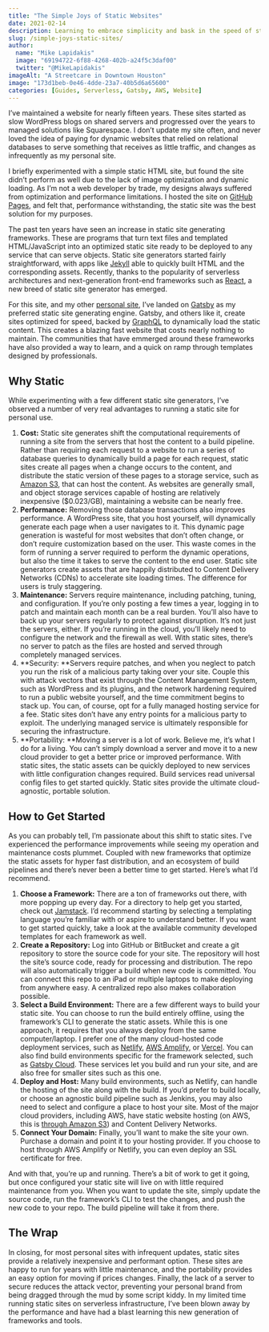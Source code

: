 ```yaml
---
title: "The Simple Joys of Static Websites"
date: 2021-02-14
description: Learning to embrace simplicity and bask in the speed of static websites with Gatsby
slug: /simple-joys-static-sites/
author:
  name: "Mike Lapidakis"
  image: "69194722-6f88-4268-402b-a24f5c3daf00"
  twitter: "@MikeLapidakis"
imageAlt: "A Streetcare in Downtown Houston"
image: "173d1beb-0e46-4dde-23a7-40b5d6a65600"
categories: [Guides, Serverless, Gatsby, AWS, Website]
---
```


I’ve maintained a website for nearly fifteen years. These sites started as slow WordPress blogs on shared servers and progressed over the years to managed solutions like Squarespace. I don’t update my site often, and never loved the idea of paying for dynamic websites that relied on relational databases to serve something that receives as little traffic, and changes as infrequently as my personal site.

I briefly experimented with a simple static HTML site, but found the site didn’t perform as well due to the lack of image optimization and dynamic loading. As I’m not a web developer by trade, my designs always suffered from optimization and performance limitations. I hosted the site on [GitHub Pages](https://pages.github.com/), and felt that, performance withstanding, the static site was the best solution for my purposes.

The past ten years have seen an increase in static site generating frameworks. These are programs that turn text files and templated HTML/JavaScript into an optimized static site ready to be deployed to any service that can serve objects. Static site generators started fairly straightforward, with apps like [Jekyll](https://jekyllrb.com/) able to quickly built HTML and the corresponding assets. Recently, thanks to the popularity of serverless architectures and next-generation front-end frameworks such as [React](https://reactjs.org/), a new breed of static site generator has emerged.

For this site, and my other [personal site](https://mike.lapidak.is), I’ve landed on [Gatsby](https://www.gatsbyjs.com/) as my preferred static site generating engine. Gatsby, and others like it, create sites optimized for speed, backed by [GraphQL](https://graphql.org/) to dynamically load the static content. This creates a blazing fast website that costs nearly nothing to maintain. The communities that have emmerged around these frameworks have also provided a way to learn, and a quick on ramp through templates designed by professionals.

## Why Static

While experimenting with a few different static site generators, I’ve observed a number of very real advantages to running a static site for personal use.

1. **Cost:** Static site generates shift the computational requirements of running a site from the servers that host the content to a build pipeline. Rather than requiring each request to a website to run a series of database queries to dynamically build a page for each request, static sites create all pages when a change occurs to the content, and distribute the static version of these pages to a storage service, such as [Amazon S3](https://aws.amazon.com/s3/), that can host the content. As websites are generally small, and object storage services capable of hosting are relatively inexpensive ($0.023/GB), maintaining a website can be nearly free.
2. **Performance:** Removing those database transactions also improves performance. A WordPress site, that you host yourself, will dynamically generate each page when a user navigates to it. This dynamic page generation is wasteful for most websites that don’t often change, or don’t require customization based on the user. This waste comes in the form of running a server required to perform the dynamic operations, but also the time it takes to serve the content to the end user. Static site generators create assets that are happily distributed to Content Delivery Networks (CDNs) to accelerate site loading times. The difference for users is truly staggering.
3. **Maintenance:** Servers require maintenance, including patching, tuning, and configuration. If you’re only posting a few times a year, logging in to patch and maintain each month can be a real burden. You’ll also have to back up your servers regularly to protect against disruption. It’s not just the servers, either. If you’re running in the cloud, you’ll likely need to configure the network and the firewall as well. With static sites, there’s no server to patch as the files are hosted and served through completely managed services.
4. **Security: **Servers require patches, and when you neglect to patch you run the risk of a malicious party taking over your site. Couple this with attack vectors that exist through the Content Management System, such as WordPress and its plugins, and the network hardening required to run a public website yourself, and the time commitment begins to stack up. You can, of course, opt for a fully managed hosting service for a fee. Static sites don’t have any entry points for a malicious party to exploit. The underlying managed service is ultimately responsible for securing the infrastructure.
5. **Portability: **Moving a server is a lot of work. Believe me, it’s what I do for a living. You can’t simply download a server and move it to a new cloud provider to get a better price or improved performance. With static sites, the static assets can be quickly deployed to new services with little configuration changes required. Build services read universal config files to get started quickly. Static sites provide the ultimate cloud-agnostic, portable solution.

## How to Get Started

As you can probably tell, I’m passionate about this shift to static sites. I’ve experienced the performance improvements while seeing my operation and maintenance costs plummet. Coupled with new frameworks that optimize the static assets for hyper fast distribution, and an ecosystem of build pipelines and there’s never been a better time to get started. Here’s what I’d recommend.

1. **Choose a Framework:** There are a ton of frameworks out there, with more popping up every day. For a directory to help get you started, check out [Jamstack](https://jamstack.org/). I’d recommend starting by selecting a templating language you’re familiar with or aspire to understand better. If you want to get started quickly, take a look at the available community developed templates for each framework as well.
2. **Create a Repository:** Log into GitHub or BitBucket and create a git repository to store the source code for your site. The repository will host the site’s source code, ready for processing and distribution. The repo will also automatically trigger a build when new code is committed. You can connect this repo to an iPad or multiple laptops to make deploying from anywhere easy. A centralized repo also makes collaboration possible.
3. **Select a Build Environment:** There are a few different ways to build your static site. You can choose to run the build entirely offline, using the framework’s CLI to generate the static assets. While this is one approach, it requires that you always deploy from the same computer/laptop. I prefer one of the many cloud-hosted code deployment services, such as [Netlify](https://www.netlify.com/), [AWS Amplify](https://aws.amazon.com/amplify/), or [Vercel](https://vercel.com/). You can also find build environments specific for the framework selected, such as [Gatsby Cloud](https://www.gatsbyjs.com/cloud/). These services let you build and run your site, and are also free for smaller sites such as this one.
4. **Deploy and Host:** Many build environments, such as Netlify, can handle the hosting of the site along with the build. If you’d prefer to build locally, or choose an agnostic build pipeline such as Jenkins, you may also need to select and configure a place to host your site. Most of the major cloud providers, including AWS, have static website hosting (on AWS, this is [through Amazon S3](https://docs.aws.amazon.com/AmazonS3/latest/userguide/WebsiteHosting.html)) and Content Delivery Networks.
5. **Connect Your Domain:** Finally, you’ll want to make the site your own. Purchase a domain and point it to your hosting provider. If you choose to host through AWS Amplify or Netlify, you can even deploy an SSL certificate for free.

And with that, you’re up and running. There’s a bit of work to get it going, but once configured your static site will live on with little required maintenance from you. When you want to update the site, simply update the source code, run the framework’s CLI to test the changes, and push the new code to your repo. The build pipeline will take it from there.

## The Wrap

In closing, for most personal sites with infrequent updates, static sites provide a relatively inexpensive and performant option. These sites are happy to run for years with little maintenance, and the portability provides an easy option for moving if prices changes. Finally, the lack of a server to secure reduces the attack vector, preventing your personal brand from being dragged through the mud by some script kiddy. In my limited time running static sites on serverless infrastructure, I’ve been blown away by the performance and have had a blast learning this new generation of frameworks and tools.

